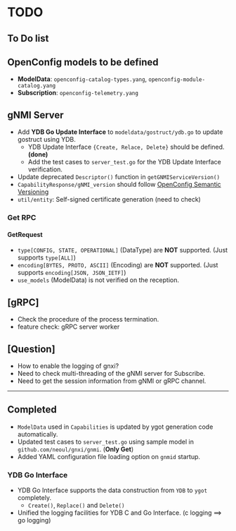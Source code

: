 # TODO

## To Do list

## OpenConfig models to be defined

- **ModelData**: `openconfig-catalog-types.yang`, `openconfig-module-catalog.yang`
- **Subscription**: `openconfig-telemetry.yang`

## gNMI Server

- Add **YDB Go Update Interface** to `modeldata/gostruct/ydb.go` to update gostruct using YDB.
  - YDB Update Interface `{Create, Relace, Delete}` should be defined. **(done)**
  - Add the test cases to `server_test.go` for the YDB Update Interface verification.
- Update deprecated `Descriptor()` function in `getGNMIServiceVersion()`
- `CapabilityResponse/gNMI_version` should follow [OpenConfig Semantic Versioning](http://openconfig.net/docs/semver/)
- `util/entity`: Self-signed certificate generation (need to check)

### Get RPC

#### GetRequest

- `type[CONFIG, STATE, OPERATIONAL]` (DataType) are **NOT** supported. (Just supports `type[ALL]`)
- `encoding[BYTES, PROTO, ASCII]` (Encoding) are **NOT** supported. (Just supports `encoding[JSON, JSON_IETF]`)
- `use_models` (ModelData) is not verified on the reception.

## [gRPC]

- Check the procedure of the process termination.
- feature check: gRPC server worker

## [Question]

- How to enable the logging of gnxi?
- Need to check multi-threading of the gNMI server for Subscribe.
- Need to get the session information from gNMI or gRPC channel.

---

## **Completed**

- `ModelData` used in `Capabilities` is updated by ygot generation code automatically.
- Updated test cases to `server_test.go` using sample model in `github.com/neoul/gnxi/gnmi`. (**Only Get**)
- Added YAML configuration file loading option on `gnmid` startup.

### YDB Go Interface

- YDB Go Interface supports the data construction from `YDB` to `ygot` completely.
  - `Create()`, `Replace()` and `Delete()`
- Unified the logging facilities for YDB C and Go Interface. (c logging ==> go logging)
